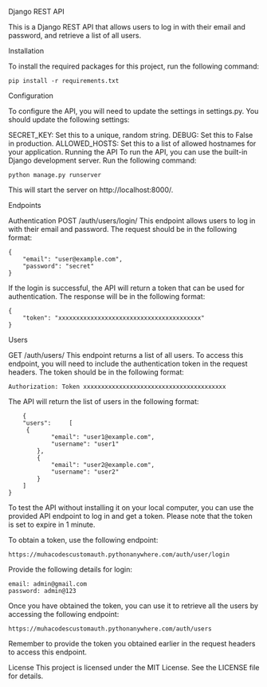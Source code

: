 Django REST API

This is a Django REST API that allows users to log in with their email and password, and retrieve a list of all users.

Installation

To install the required packages for this project, run the following command:

    pip install -r requirements.txt

Configuration

To configure the API, you will need to update the settings in settings.py. You should update the following settings:

SECRET_KEY: Set this to a unique, random string.
DEBUG: Set this to False in production.
ALLOWED_HOSTS: Set this to a list of allowed hostnames for your application.
Running the API
To run the API, you can use the built-in Django development server. Run the following command:


    python manage.py runserver
 
This will start the server on http://localhost:8000/.

Endpoints

Authentication
POST /auth/users/login/
This endpoint allows users to log in with their email and password. The request should be in the following format:
    
    {
        "email": "user@example.com",
        "password": "secret"
    }
  

If the login is successful, the API will return a token that can be used for authentication. The response will be in the following format:

    {
        "token": "xxxxxxxxxxxxxxxxxxxxxxxxxxxxxxxxxxxxxxxx"
    }
    

Users

GET /auth/users/
This endpoint returns a list of all users. To access this endpoint, you will need to include the authentication token in the request headers. The token should be in the following format:

    Authorization: Token xxxxxxxxxxxxxxxxxxxxxxxxxxxxxxxxxxxxxxxx

The API will return the list of users in the following format:


        {
        "users":     [
         {
                "email": "user1@example.com",
                "username": "user1"
            },
            {
                "email": "user2@example.com",
                "username": "user2"
            }
        ]
    }



To test the API without installing it on your local computer, you can use the provided API endpoint to log in and get a token. Please note that the token is set to expire in 1 minute.

To obtain a token, use the following endpoint:
    
    https://muhacodescustomauth.pythonanywhere.com/auth/user/login

Provide the following details for login:

    email: admin@gmail.com
    password: admin@123
    
Once you have obtained the token, you can use it to retrieve all the users by accessing the following endpoint:

    https://muhacodescustomauth.pythonanywhere.com/auth/users
  

Remember to provide the token you obtained earlier in the request headers to access this endpoint.




License
This project is licensed under the MIT License. See the LICENSE file for details.

















